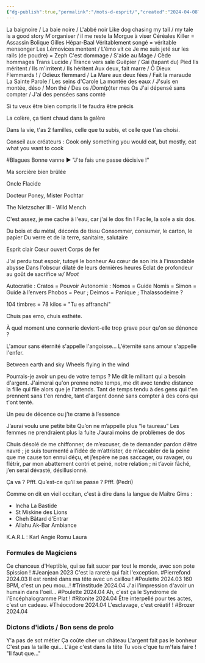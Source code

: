 ```yaml
---
{"dg-publish":true,"permalink":"/mots-d-esprit/","created":"2024-04-08T12:06:16.598+02:00","updated":"2024-05-18T19:28:23.750+02:00"}
---
```


La baignoire / La baie noire / L'abbé noir
Like dog chasing my tail / my tale is a good story
M'organiser / il me reste la Morgue à viser
Céréales Killer = Assassin Bolique
Gilles Hépar-Baal
Véritablement songé = véritable mensonger
Les Lémovices mentent / L’émo vit ce
Je me suis jeté sur les rails (de poudre) = Zeph
C'est dommage / S'aide au Mage / Cède hommages
Trans Lucide / Trance vers sale
Guêpier / Gai (tapant du) Pied
Ils méritent / Ils m'irritent / Ils héritent
Aux deux, fait marre / Ô Dieux Flemmards ! / Odieux flemmard / La Mare aux deux fées / Fait la maraude
La Sainte Parole / Les seins d'Carole
La montée des eaux / J'suis en montée, déso / Mon thé / Des os /Dom(p)ter mes Os
J'ai dépensé sans compter / J'ai des pensées sans comté

Si tu veux être bien compris
Il te faudra être précis

La colère, ça tient chaud dans la galère

Dans la vie, t'as 2 familles, celle que tu subis, et celle que t'as choisi.

Conseil aux créateurs : Cook only something you would eat, but mostly, eat what you want to cook

#Blagues Bonne vanne ► "J'te fais une passe décisive !"

Ma sorcière bien brûlée

Oncle Flacide

Docteur Poney, Mister Pochtar

The Nietzscher III - Wild Mench

C'est assez, je me cache à l'eau, car j'ai le dos fin ! Facile, la sole a six dos.

Du bois et du métal, décorés de tissu
Consommer, consumer, le carton, le papier
Du verre et de la terre, sanitaire, salutaire

Esprit clair
Cœur ouvert
Corps de fer

J'ai perdu tout espoir, tutoyé le bonheur
Au cœur de son iris à l'insondable abysse
Dans l'obscur dilaté de leurs dernières heures
Éclat de profondeur au goût de sacrifice
*w/ Moot*

Autocratie : Cratos = Pouvoir
Autonomie : Nomos = Guide
Nomis = Simon = Guide à l’envers
Phobos = Peur ; Deimos = Panique ; Thalassodeime ?

104 timbres = 78 kilos = "Tu es affranchi"

Chuis pas emo, chuis esthète.

À quel moment une connerie devient-elle trop grave pour qu'on se dénonce ?

L'amour sans éternité s'appelle l'angoisse... L'éternité sans amour s'appelle l'enfer.

Between earth and sky
Wheels flying in the wind

Pourrais-je avoir un peu de votre temps ? Me dit le militant qui a besoin d'argent. J'aimerai qu'on prenne notre temps, me dit avec tendre distance la fille qui file alors que je l'attends. Tant de temps tendu à des gens qui t'en prennent sans t'en rendre, tant d'argent donné sans compter à des cons qui t'ont tenté.

Un peu de décence ou j’te crame à l’essence

J’aurai voulu une petite bite
Qu’on ne m’appelle plus “le taureau”
Les femmes ne prendraient plus la fuite
J’aurai moins de problèmes de dos

Chuis désolé de me chiffonner, de m’excuser, de te demander pardon d’être navré ; je suis tourmenté a l’idée de m’attrister, de m’accabler de la peine que me cause ton ennui déçu, et j’espère ne pas saccager, ou ravager, ou flétrir, par mon abattement contri et peiné, notre relation ; ni t’avoir fâché, j’en serai dévasté, désillusionné.

Ça va ? Pfff. Qu’est-ce qu’il se passe ? Pfff. (Pedri)

Comme on dit en vieil occitan, c'est à dire dans la langue de Maître Gims :
- Incha La Bastide
- St Miskine des Lions
- Cheh Bâtard d'Entrar
- Allahu Ak-Bar Ambiance

K.A.R.L : Karl Angie Romu Laura

### Formules de Magiciens

Ce chanceux d'Heptible, qui se fait sucer par tout le monde, avec son pote Spission ! #Jeanjean 2023
C'est la rareté qui fait l'exception. #Pierrefond 2024.03
Il est rentré dans ma tête avec un caillou ! #Poulette 2024.03
160 BPM, c'est un peu mou...! #Trinstitude 2024.04
J'ai l'impression d'avoir un humain dans l'oeil... #Poulette 2024.04
Ah, c'est ça le Syndrome de l'Encéphalogramme Plat ! #Ritonite 2024.04
Être interpellé pour tes actes, c'est un cadeau. #Théocodore 2024.04
L'esclavage, c'est créatif ! #Brozer 2024.04

### Dictons d'idiots / Bon sens de prolo

Y'a pas de sot métier
Ça coûte cher un château
L'argent fait pas le bonheur
C'est pas la taille qui...
L'âge c'est dans la tête
Tu vois c'que tu m'fais faire !
"Il faut que..."